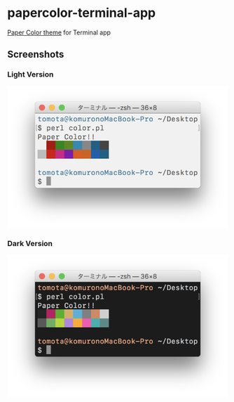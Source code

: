 # papercolor-terminal-app

[Paper Color theme](https://github.com/NLKNguyen/papercolor-theme) for Terminal app

## Screenshots

### Light Version

![Light version](/screenshot/light.png?raw=true "Light version")

### Dark Version

![Dark version](/screenshot/dark.png?raw=true "Dark version")

